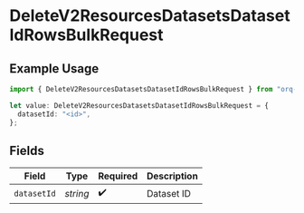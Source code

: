 # DeleteV2ResourcesDatasetsDatasetIdRowsBulkRequest

## Example Usage

```typescript
import { DeleteV2ResourcesDatasetsDatasetIdRowsBulkRequest } from "orq-poc-typescript/models/operations";

let value: DeleteV2ResourcesDatasetsDatasetIdRowsBulkRequest = {
  datasetId: "<id>",
};
```

## Fields

| Field              | Type               | Required           | Description        |
| ------------------ | ------------------ | ------------------ | ------------------ |
| `datasetId`        | *string*           | :heavy_check_mark: | Dataset ID         |